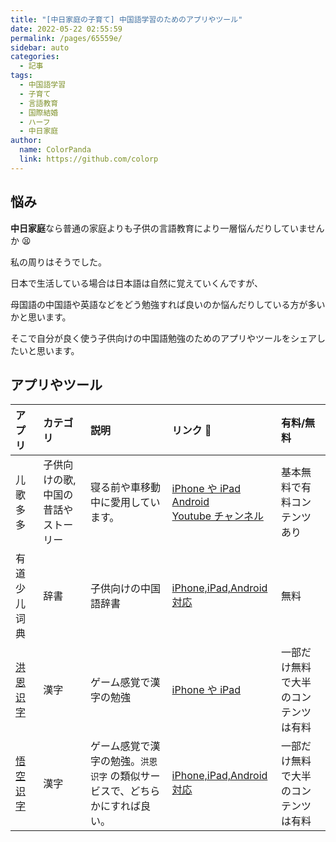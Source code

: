 ```yaml
---
title: "[中日家庭の子育て] 中国語学習のためのアプリやツール"
date: 2022-05-22 02:55:59
permalink: /pages/65559e/
sidebar: auto
categories:
  - 記事
tags:
  - 中国語学習
  - 子育て
  - 言語教育
  - 国際結婚
  - ハーフ
  - 中日家庭
author:
  name: ColorPanda
  link: https://github.com/colorp
---
```


## 悩み

**中日家庭**なら普通の家庭よりも子供の言語教育により一層悩んだりしていませんか 😫

私の周りはそうでした。

日本で生活している場合は日本語は自然に覚えていくんですが、

母国語の中国語や英語などをどう勉強すれば良いのか悩んだりしている方が多いかと思います。

そこで自分が良く使う子供向けの中国語勉強のためのアプリやツールをシェアしたいと思います。

## アプリやツール

| アプリ                                   | カテゴリ                            | 説明                                                                        | リンク 🔗                                                                                                                                                                                                                                                                             | 有料/無料                            |
| :--------------------------------------- | :---------------------------------- | :-------------------------------------------------------------------------- | :------------------------------------------------------------------------------------------------------------------------------------------------------------------------------------------------------------------------------------------------------------------------------------ | :----------------------------------- |
| 儿歌多多                                 | 子供向けの歌,中国の昔話やストーリー | 寝る前や車移動中に愛用しています。                                          | [iPhone や iPad](https://apps.apple.com/cn/app/儿歌多多-听故事看动画片玩游戏/id894495836) <br> [Android](https://play.google.com/store/apps/details?id=com.duoduo.child.story&hl=ja&gl=US) <br> [Youtube チャンネル](https://www.youtube.com/channel/UCkSi-KaAqBeoztV5BELgHyA/videos) | 基本無料で有料コンテンツあり         |
| 有道少儿词典                             | 辞書                                | 子供向けの中国語辞書                                                        | [iPhone,iPad,Android 対応](https://kiddict.youdao.com)                                                                                                                                                                                                                                | 無料                                 |
| [洪恩识字](https://www.ihuman.com/shizi) | 漢字                                | ゲーム感覚で漢字の勉強                                                      | [iPhone や iPad](https://apps.apple.com/jp/app/洪恩识字-趣味汉字育儿好帮手/id1139733348)                                                                                                                                                                                              | 一部だけ無料で大半のコンテンツは有料 |
| [悟空识字](https://www.gongfubb.com/)    | 漢字                                | ゲーム感覚で漢字の勉強。`洪恩识字` の類似サービスで、どちらかにすれば良い。 | [iPhone,iPad,Android 対応](https://www.gongfubb.com/home/download/index.php)                                                                                                                                                                                                          | 一部だけ無料で大半のコンテンツは有料 |
